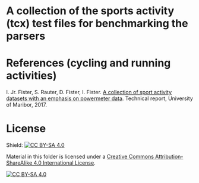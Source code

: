 # A collection of the sports activity (tcx) test files for benchmarking the parsers

# References (cycling and running activities)

I. Jr. Fister, S. Rauter, D. Fister, I. Fister. [A collection of sport activity datasets
with an emphasis on powermeter data](http://iztok-jr-fister.eu/static/publications/206.pdf). Technical report, University of Maribor, 2017.

# License

Shield: [![CC BY-SA 4.0][cc-by-sa-shield]][cc-by-sa]

Material in this folder is licensed under a
[Creative Commons Attribution-ShareAlike 4.0 International License][cc-by-sa].

[![CC BY-SA 4.0][cc-by-sa-image]][cc-by-sa]

[cc-by-sa]: http://creativecommons.org/licenses/by-sa/4.0/
[cc-by-sa-image]: https://licensebuttons.net/l/by-sa/4.0/88x31.png
[cc-by-sa-shield]: https://img.shields.io/badge/License-CC%20BY--SA%204.0-lightgrey.svg
